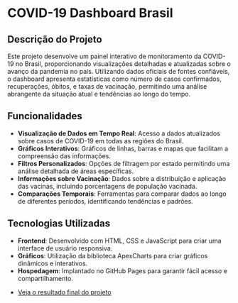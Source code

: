 # COVID-19 Dashboard Brasil

## Descrição do Projeto

Este projeto desenvolve um painel interativo de monitoramento da COVID-19 no Brasil, proporcionando visualizações detalhadas e atualizadas sobre o avanço da pandemia no país. Utilizando dados oficiais de fontes confiáveis, o dashboard apresenta estatísticas como número de casos confirmados, recuperações, óbitos, e taxas de vacinação, permitindo uma análise abrangente da situação atual e tendências ao longo do tempo.

## Funcionalidades

- **Visualização de Dados em Tempo Real**: Acesso a dados atualizados sobre casos de COVID-19 em todas as regiões do Brasil.
- **Gráficos Interativos**: Gráficos de linhas, barras e mapas que facilitam a compreensão das informações.
- **Filtros Personalizados**: Opções de filtragem por estado permitindo uma análise detalhada de áreas específicas.
- **Informações sobre Vacinação**: Dados sobre a distribuição e aplicação das vacinas, incluindo porcentagens de população vacinada.
- **Comparações Temporais**: Ferramentas para comparar dados ao longo de diferentes períodos, identificando tendências e padrões.

## Tecnologias Utilizadas

- **Frontend**: Desenvolvido com HTML, CSS e JavaScript para criar uma interface de usuário responsiva.
- **Gráficos**: Utilização da biblioteca ApexCharts para criar gráficos dinâmicos e interativos.
- **Hospedagem**: Implantado no GitHub Pages para garantir fácil acesso e compartilhamento.

+ <a href="https://stenioeric.github.io/dashboard-covid-brasil" target="_blank">Veja o resultado final do projeto</a>
